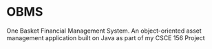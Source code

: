 # OBMS
One Basket Financial Management System. An object-oriented asset management application built on Java as part of my CSCE 156 Project
